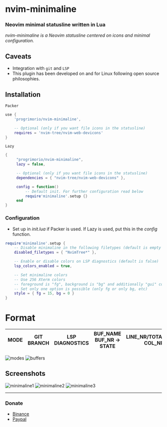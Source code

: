 # nvim-minimaline
### Neovim minimal statusline written in Lua
*nvim-minimaline is a Neovim statusline centered on icons and minimal configuration.*

## Caveats
- Integration with `git` and `LSP`
- This plugin has been developed on and for Linux following open source philosophies.

## Installation
`Packer`
```lua
use {
    'progrimorio/nvim-minimaline',

    -- Optional (only if you want file icons in the statusline)
    requires = 'nvim-tree/nvim-web-devicons'
}
```
`Lazy`
```lua
{
     "progrimorio/nvim-minimaline",
     lazy = false,

     -- Optional (only if you want file icons in the statusline)
     dependencies = { "nvim-tree/nvim-web-devicons" },

     config = function()
         -- Default init. For further configuration read below
         require'minimaline'.setup {}
     end
}
```

### Configuration
- Set up in *init.lua* if Packer is used. If Lazy is used, put this in the *config* function.
```lua
require'minimaline'.setup {
    -- Disable minimaline in the following filetypes (default is empty table)
    disabled_filetypes = { "NvimTree*" },

    -- Enable or disable colors on LSP diagnostics (default is false)
    lsp_colors_enabled = true,

    -- Set minimaline colors
    -- Use 256 Xterm colors
    -- foreground is "fg", background is "bg" and additionally "gui" could contain "bold", "italic" or combination "bold,italic"
    -- Set only one option is possible (only fg or only bg, etc)
    style = { fg = 15, bg = 0 }
}
```

# Format
| MODE | GIT BRANCH | LSP DIAGNOSTICS | BUF_NAME BUF_NR -> STATE | LINE_NR/TOTAL_LINES COL_NR | ENCODING |
| ---- | ---- | ---- | ---- | ---- | ---- |

<img src="https://github.com/progrimorio/img/blob/master/nvim-minimaline/minimaline-modes.png?raw=true" alt="modes" />
<img src="https://github.com/progrimorio/img/blob/master/nvim-minimaline/minimaline-buffers.png?raw=true" alt="buffers" />

## Screenshots
<img src="https://github.com/progrimorio/img/blob/master/nvim-minimaline/minimaline1.png?raw=true" alt="minimaline1" />

<img src="https://github.com/progrimorio/img/blob/master/nvim-minimaline/minimaline2.png?raw=true" alt="minimaline2" />

<img src="https://github.com/progrimorio/img/blob/master/nvim-minimaline/minimaline3.png?raw=true" alt="minimaline3" />

---

### Donate
- [Binance](https://raw.githubusercontent.com/progrimorio/img/master/binance/progrimorio.png)
- [Paypal](https://www.paypal.com/donate/?hosted_button_id=FA7SGLSCT2H8G)
